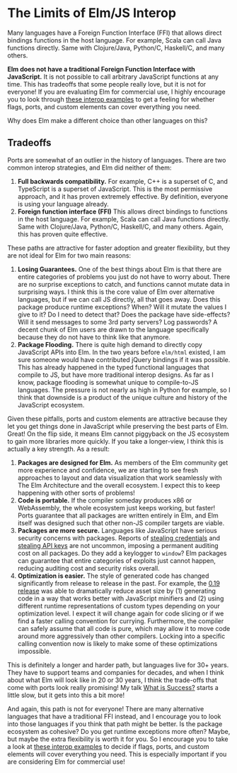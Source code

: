 # The Limits of Elm/JS Interop

Many languages have a Foreign Function Interface (FFI) that allows direct bindings functions in the host language. For example, Scala can call Java functions directly. Same with Clojure/Java, Python/C, Haskell/C, and many others.

**Elm does not have a traditional Foreign Function Interface with JavaScript.** It is not possible to call arbitrary JavaScript functions at any time. This has tradeoffs that some people really love, but it is not for everyone! If you are evaluating Elm for commercial use, I highly encourage you to look through [these interop examples](https://github.com/elm-community/js-integration-examples) to get a feeling for whether flags, ports, and custom elements can cover everything you need.

Why does Elm make a different choice than other languages on this?

## Tradeoffs

Ports are somewhat of an outlier in the history of languages. There are two common interop strategies, and Elm did neither of them:

1. **Full backwards compatibility.** For example, C++ is a superset of C, and TypeScript is a superset of JavaScript. This is the most permissive approach, and it has proven extremely effective. By definition, everyone is using your language already.
2. **Foreign function interface (FFI)** This allows direct bindings to functions in the host language. For example, Scala can call Java functions directly. Same with Clojure/Java, Python/C, Haskell/C, and many others. Again, this has proven quite effective.

These paths are attractive for faster adoption and greater flexibility, but they are not ideal for Elm for two main reasons:

1. **Losing Guarantees.** One of the best things about Elm is that there are entire categories of problems you just do not have to worry about. There are no surprise exceptions to catch, and functions cannot mutate data in surprising ways. I think this is the core value of Elm over alternative languages, but if we can call JS directly, all that goes away. Does this package produce runtime exceptions? When? Will it mutate the values I give to it? Do I need to detect that? Does the package have side-effects? Will it send messages to some 3rd party servers? Log passwords? A decent chunk of Elm users are drawn to the language specifically because they do not have to think like that anymore.
2. **Package Flooding.** There is quite high demand to directly copy JavaScript APIs into Elm. In the two years before `elm/html` existed, I am sure someone would have contributed jQuery bindings if it was possible. This has already happened in the typed functional languages that compile to JS, but have more traditional interop designs. As far as I know, package flooding is somewhat unique to compile-to-JS languages. The pressure is not nearly as high in Python for example, so I think that downside is a product of the unique culture and history of the JavaScript ecosystem.

Given these pitfalls, ports and custom elements are attractive because they let you get things done in JavaScript while preserving the best parts of Elm. Great! On the flip side, it means Elm cannot piggyback on the JS ecosystem to gain more libraries more quickly. If you take a longer-view, I think this is actually a key strength. As a result:

1. **Packages are designed for Elm.** As members of the Elm community get more experience and confidence, we are starting to see fresh approaches to layout and data visualization that work seamlessly with The Elm Architecture and the overall ecosystem. I expect this to keep happening with other sorts of problems!
2. **Code is portable.** If the compiler someday produces x86 or WebAssembly, the whole ecosystem just keeps working, but faster! Ports guarantee that all packages are written entirely in Elm, and Elm itself was designed such that other non-JS compiler targets are viable.
3. **Packages are more secure.** Languages like JavaScript have serious security concerns with packages. Reports of [stealing credentials](https://www.bleepingcomputer.com/news/security/compromised-javascript-package-caught-stealing-npm-credentials/) and [stealing API keys](https://winbuzzer.com/2020/01/14/microsoft-discovers-an-npm-package-thats-been-stealing-unix-user-data-xcxwbn/) are not uncommon, imposing a permanent auditing cost on all packages. Do they add a keylogger to `window`? Elm packages can guarantee that entire categories of exploits just cannot happen, reducing auditing cost and security risks overall.
4. **Optimization is easier.** The style of generated code has changed significantly from release to release in the past. For example, the [0.19 release](https://elm-lang.org/news/small-assets-without-the-headache) was able to dramatically reduce asset size by (1) generating code in a way that works better with JavaScript minifiers and (2) using different runtime representations of custom types depending on your optimization level. I expect it will change again for code slicing or if we find a faster calling convention for currying. Furthermore, the compiler can safely assume that all code is pure, which may allow it to move code around more aggressively than other compilers. Locking into a specific calling convention now is likely to make some of these optimizations impossible.

This is definitely a longer and harder path, but languages live for 30+ years. They have to support teams and companies for decades, and when I think about what Elm will look like in 20 or 30 years, I think the trade-offs that come with ports look really promising! My talk [What is Success?](https://youtu.be/uGlzRt-FYto) starts a little slow, but it gets into this a bit more!

And again, this path is not for everyone! There are many alternative languages that have a traditional FFI instead, and I encourage you to look into those languages if you think that path might be better. Is the package ecosystem as cohesive? Do you get runtime exceptions more often? Maybe, but maybe the extra flexibility is worth it for you. So I encourage you to take a look at [these interop examples](https://github.com/elm-community/js-integration-examples) to decide if flags, ports, and custom elements will cover everything you need. This is especially important if you are considering Elm for commercial use!
